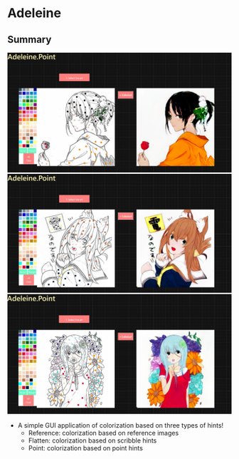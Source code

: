 # Adeleine

## Summary
![](./data/result1.png)
![](./data/result2.png)
![](./data/result3.png)
- A simple GUI application of colorization based on three types of hints!
  - Reference: colorization based on reference images
  - Flatten: colorization based on scribble hints
  - Point: colorization based on point hints
